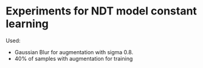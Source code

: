 # Experiments for NDT model constant learning

Used:

- Gaussian Blur for augmentation with sigma 0.8.
- 40% of samples with augmentation for training
